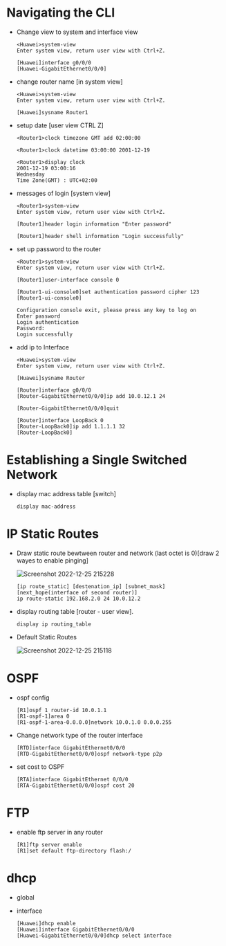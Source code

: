 # Navigating the CLI

- Change view to system and interface view
  ```
  <Huawei>system-view 
  Enter system view, return user view with Ctrl+Z.
  
  [Huawei]interface g0/0/0
  [Huawei-GigabitEthernet0/0/0]
  ```
  
- change router name [in system view] 
  ```
  <Huawei>system-view 
  Enter system view, return user view with Ctrl+Z.
  
  [Huawei]sysname Router1
  ```

- setup date [user view CTRL Z]
  ```
  <Router1>clock timezone GMT add 02:00:00

  <Router1>clock datetime 03:00:00 2001-12-19

  <Router1>display clock 
  2001-12-19 03:00:16
  Wednesday
  Time Zone(GMT) : UTC+02:00
  ```
  
- messages of login [system view]  
  ```
  <Router1>system-view 
  Enter system view, return user view with Ctrl+Z.
 
  [Router1]header login information "Enter password"

  [Router1]header shell information "Login successfully"
  ```
- set up password to the router
  ```
  <Router1>system-view 
  Enter system view, return user view with Ctrl+Z.

  [Router1]user-interface console 0

  [Router1-ui-console0]set authentication password cipher 123
  [Router1-ui-console0]

  Configuration console exit, please press any key to log on
  Enter password
  Login authentication
  Password:
  Login successfully
  ```
- add ip to Interface  
  ```
  <Huawei>system-view 
  Enter system view, return user view with Ctrl+Z.
  
  [Huawei]sysname Router
  
  [Router]interface g0/0/0
  [Router-GigabitEthernet0/0/0]ip add 10.0.12.1 24

  [Router-GigabitEthernet0/0/0]quit

  [Router]interface LoopBack 0
  [Router-LoopBack0]ip add 1.1.1.1 32
  [Router-LoopBack0]
  ```
# Establishing a Single Switched Network 

- display mac address table [switch]
  ```
  display mac-address 
  ```

# IP Static Routes 



- Draw static route bewtween router and network (last octet is 0)[draw 2 wayes to enable pinging]
  
  ![Screenshot 2022-12-25 215228](https://user-images.githubusercontent.com/99830416/209480455-92d134f9-3ee4-474f-a4f1-7ee091d9d4b8.png)

  ```
  [ip route_static] [destenation_ip] [subnet_mask] [next_hope(interface of second router)]
  ip route-static 192.168.2.0 24 10.0.12.2
  ```


- display routing table [router - user view].
  ```
  display ip routing_table
  ``` 

- Default Static Routes
 
  ![Screenshot 2022-12-25 215118](https://user-images.githubusercontent.com/99830416/209480399-1d6b9878-fe71-4285-b0d5-695891aa994f.png)

 # OSPF
 
 -  ospf config
 
    ```
    [R1]ospf 1 router-id 10.0.1.1 
    [R1-ospf-1]area 0 
    [R1-ospf-1-area-0.0.0.0]network 10.0.1.0 0.0.0.255 
    ```
 
 
 - Change network type of the router interface 
    ```
    [RTD]interface GigabitEthernet0/0/0
    [RTD-GigabitEthernet0/0/0]ospf network-type p2p
    ```
  
- set cost to OSPF  
  ```
  [RTA]interface GigabitEthernet 0/0/0
  [RTA-GigabitEthernet0/0/0]ospf cost 20   
  ```
# FTP 

- enable ftp server in any router 
  ```
  [R1]ftp server enable
  [R1]set default ftp-directory flash:/
  ```
  
# dhcp 
  
- global


- interface  
  ```
  [Huawei]dhcp enable
  [Huawei]interface GigabitEthernet0/0/0
  [Huawei-GigabitEthernet0/0/0]dhcp select interface  
  ```
